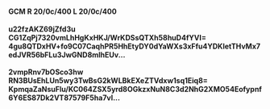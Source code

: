 #### GCM R 20/0c/400 L 20/0c/400
**u22fzAKZ69jZfd3u**<br/>**CG1ZqPj7320vmLhHgKxHKJ/WrKDSsQTXh58huD4fYVI=**<br/>**4gu8QTDxHV+fo9C07CaqhPR5HhEtyDY0dYaWXs3xFfu4YDKletTHvMx7edJVR56bFLu3JwGND8mlhEUv...**<br/><br/>
**2vmpRnv7bOSco3hw**<br/>**RN3BUsEhLUn5wy3TwBsG2kWLBkEXeZTVdxw1sq1Eiq8=**<br/>**KpmqaZaNsuFlu/KC064ZSX5yrd8OGkzxNuN8C3d2NhG2XMO54Eofypnf6Y6ES87Dk2VT87579F5ha7vI...**